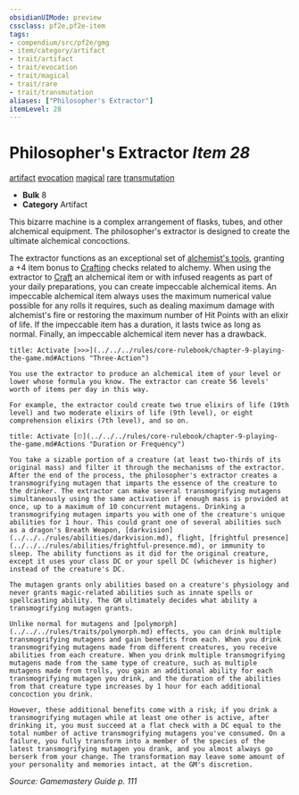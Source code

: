 ```yaml
---
obsidianUIMode: preview
cssclass: pf2e,pf2e-item
tags:
- compendium/src/pf2e/gmg
- item/category/artifact
- trait/artifact
- trait/evocation
- trait/magical
- trait/rare
- trait/transmutation
aliases: ["Philosopher's Extractor"]
itemLevel: 28
---
```

# Philosopher's Extractor *Item 28*  
[artifact](../../../rules/traits/artifact-gmg.md)  [evocation](../../../rules/traits/evocation.md)  [magical](../../../rules/traits/magical.md)  [rare](../../../rules/traits/rare.md)  [transmutation](../../../rules/traits/transmutation.md)  

- **Bulk** 8
- **Category** Artifact

This bizarre machine is a complex arrangement of flasks, tubes, and other alchemical equipment. The philosopher's extractor is designed to create the ultimate alchemical concoctions.

The extractor functions as an exceptional set of [alchemist's tools](alchemists-tools.md), granting a +4 item bonus to [Crafting](../../skills.md#Crafting) checks related to alchemy. When using the extractor to [Craft](../../../rules/actions/craft.md) an alchemical item or with infused reagents as part of your daily preparations, you can create impeccable alchemical items. An impeccable alchemical item always uses the maximum numerical value possible for any rolls it requires, such as dealing maximum damage with alchemist's fire or restoring the maximum number of Hit Points with an elixir of life. If the impeccable item has a duration, it lasts twice as long as normal. Finally, an impeccable alchemical item never has a drawback.

```ad-embed-ability
title: Activate [>>>](../../../rules/core-rulebook/chapter-9-playing-the-game.md#Actions "Three-Action")

You use the extractor to produce an alchemical item of your level or lower whose formula you know. The extractor can create 56 levels' worth of items per day in this way.

For example, the extractor could create two true elixirs of life (19th level) and two moderate elixirs of life (9th level), or eight comprehension elixirs (7th level), and so on.
```

```ad-embed-ability
title: Activate [⏲](../../../rules/core-rulebook/chapter-9-playing-the-game.md#Actions "Duration or Frequency")

You take a sizable portion of a creature (at least two-thirds of its original mass) and filter it through the mechanisms of the extractor. After the end of the process, the philosopher's extractor creates a transmogrifying mutagen that imparts the essence of the creature to the drinker. The extractor can make several transmogrifying mutagens simultaneously using the same activation if enough mass is provided at once, up to a maximum of 10 concurrent mutagens. Drinking a transmogrifying mutagen imparts you with one of the creature's unique abilities for 1 hour. This could grant one of several abilities such as a dragon's Breath Weapon, [darkvision](../../../rules/abilities/darkvision.md), flight, [frightful presence](../../../rules/abilities/frightful-presence.md), or immunity to sleep. The ability functions as it did for the original creature, except it uses your class DC or your spell DC (whichever is higher) instead of the creature's DC.

The mutagen grants only abilities based on a creature's physiology and never grants magic-related abilities such as innate spells or spellcasting ability. The GM ultimately decides what ability a transmogrifying mutagen grants.

Unlike normal for mutagens and [polymorph](../../../rules/traits/polymorph.md) effects, you can drink multiple transmogrifying mutagens and gain benefits from each. When you drink transmogrifying mutagens made from different creatures, you receive abilities from each creature. When you drink multiple transmogrifying mutagens made from the same type of creature, such as multiple mutagens made from trolls, you gain an additional ability for each transmogrifying mutagen you drink, and the duration of the abilities from that creature type increases by 1 hour for each additional concoction you drink.

However, these additional benefits come with a risk; if you drink a transmogrifying mutagen while at least one other is active, after drinking it, you must succeed at a flat check with a DC equal to the total number of active transmogrifying mutagens you've consumed. On a failure, you fully transform into a member of the species of the latest transmogrifying mutagen you drank, and you almost always go berserk from your change. The transformation may leave some amount of your personality and memories intact, at the GM's discretion.
```

*Source: Gamemastery Guide p. 111*
